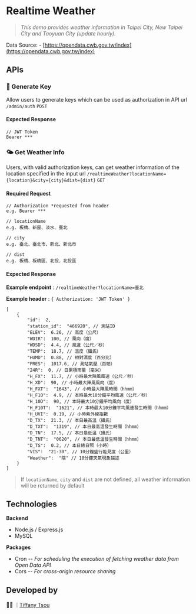 
# Realtime Weather

> *This demo provides weather information in Taipei City, New Taipei City and Taoyuan City (update hourly).*

Data Source: -   [https://opendata.cwb.gov.tw/index](https://opendata.cwb.gov.tw/index)

## APIs
### 🔑 Generate Key
Allow users to generate keys which can be used as authorization in API url
 `/admin/auth` `POST`
 #### Expected Response

    // JWT Token
    Bearer ***

### 🌤 Get Weather Info
Users, with valid authorization keys, can get weather information of the location specified in the input url
 `/realtimeWeather?locationName={location}&city={city}&dist={dist}` `GET`
  #### Required Request

    // Authorization *requested from header
    e.g. Bearer ***
    
    // locationName
    e.g. 板橋、新屋、淡水、臺北
    
    // city
    e.g. 臺北、臺北市、新北、新北市
    
    // dist
    e.g. 板橋、板橋區、北投、北投區
    
 #### Expected Response
**Example endpoint** : `/realtimeWeather?locationName=臺北`

**Example header** : `{ Authorization: 'JWT Token' }`

    [
        {
            "id":  2,
            "station_id":  "466920", // 測站ID
            "ELEV":  6.26, // 高度（公尺）
            "WDIR":  100, // 風向（度）
            "WDSD":  4.4, // 風速（公尺／秒）
            "TEMP":  18.7, // 溫度（攝氏）
            "HUMD":  0.88, // 相對濕度（百分比）
            "PRES":  1017.6, // 測站氣壓（百帕）
            "24R":  0, // 日累積雨量（毫米）
            "H_FX":  11.7, // 小時最大陣風風速（公尺／秒）
            "H_XD":  90, // 小時最大陣風風向（度）
            "H_FXT":  "1643", // 小時最大陣風時間（hhmm）
            "H_F10":  4.9, // 本時最大10分鐘平均風速（公尺／秒）
            "H_10D":  90, // 本時最大10分鐘平均風向（度）
            "H_F10T":  "1621", // 本時最大10分鐘平均風速發生時間（hhmm）
            "H_UVI":  0.19, // 小時紫外線指數
            "D_TX":  21.3, // 本日最高溫（攝氏）
            "D_TXT":  "1319", // 本日最高溫發生時間（hhmm）
            "D_TN":  17.5, // 本日最低溫（攝氏）
            "D_TNT":  "0620", // 本日最低溫發生時間（hhmm）
            "D_TS":  0.2, // 本日總日照（小時）
            "VIS":  "21-30", // 10分鐘盛行能見度（公里）
            "Weather":  "陰" // 10分鐘天氣現象描述
        }
    ]

> If `locationName`, `city` and `dist` are not defined, all weather
> information will be returned by default

## Technologies
**Backend**
- Node.js / Express.js
- MySQL

**Packages**
- Cron
-- *For scheduling the execution of fetching weather data from Open Data API*
- Cors
-- *For cross-origin resource sharing*

## Developed by
👩‍💻  ｜[Tiffany Tsou](https://github.com/Tiffanymctsou "Tiffany Tsou")